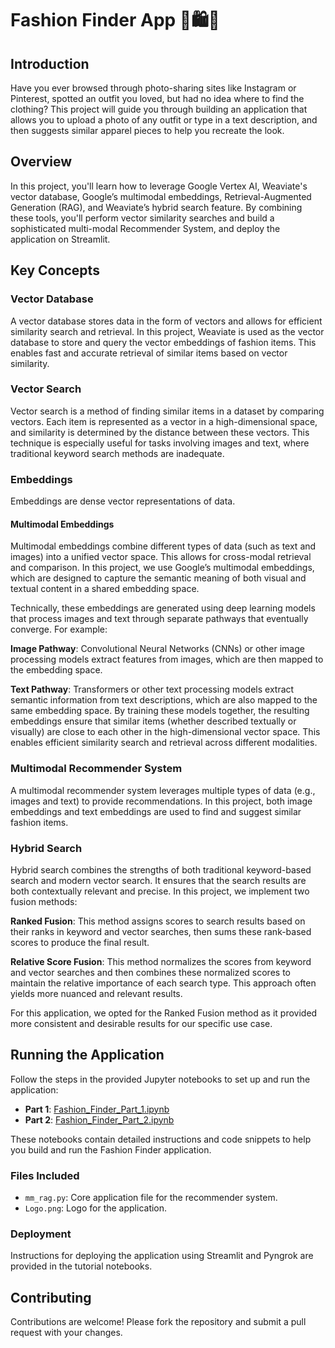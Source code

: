 # Fashion Finder App 👔🛍️👜

## Introduction

Have you ever browsed through photo-sharing sites like Instagram or Pinterest, spotted an outfit you loved, but had no idea where to find the clothing? This project will guide you through building an application that allows you to upload a photo of any outfit or type in a text description, and then suggests similar apparel pieces to help you recreate the look.

## Overview

In this project, you'll learn how to leverage Google Vertex AI, Weaviate's vector database, Google’s multimodal embeddings, Retrieval-Augmented Generation (RAG), and Weaviate’s hybrid search feature. By combining these tools, you'll perform vector similarity searches and build a sophisticated multi-modal Recommender System, and deploy the application on Streamlit.

## Key Concepts

### Vector Database
A vector database stores data in the form of vectors and allows for efficient similarity search and retrieval. In this project, Weaviate is used as the vector database to store and query the vector embeddings of fashion items. This enables fast and accurate retrieval of similar items based on vector similarity.

### Vector Search
Vector search is a method of finding similar items in a dataset by comparing vectors. Each item is represented as a vector in a high-dimensional space, and similarity is determined by the distance between these vectors. This technique is especially useful for tasks involving images and text, where traditional keyword search methods are inadequate.

### Embeddings
Embeddings are dense vector representations of data.

#### Multimodal Embeddings
Multimodal embeddings combine different types of data (such as text and images) into a unified vector space. This allows for cross-modal retrieval and comparison. In this project, we use Google’s multimodal embeddings, which are designed to capture the semantic meaning of both visual and textual content in a shared embedding space.

Technically, these embeddings are generated using deep learning models that process images and text through separate pathways that eventually converge. For example:

**Image Pathway**: Convolutional Neural Networks (CNNs) or other image processing models extract features from images, which are then mapped to the embedding space.

**Text Pathway**: Transformers or other text processing models extract semantic information from text descriptions, which are also mapped to the same embedding space.
By training these models together, the resulting embeddings ensure that similar items (whether described textually or visually) are close to each other in the high-dimensional vector space. This enables efficient similarity search and retrieval across different modalities.

### Multimodal Recommender System
A multimodal recommender system leverages multiple types of data (e.g., images and text) to provide recommendations. In this project, both image embeddings and text embeddings are used to find and suggest similar fashion items.

### Hybrid Search
Hybrid search combines the strengths of both traditional keyword-based search and modern vector search. It ensures that the search results are both contextually relevant and precise. In this project, we implement two fusion methods:

**Ranked Fusion**: This method assigns scores to search results based on their ranks in keyword and vector searches, then sums these rank-based scores to produce the final result.

**Relative Score Fusion**: This method normalizes the scores from keyword and vector searches and then combines these normalized scores to maintain the relative importance of each search type. This approach often yields more nuanced and relevant results.

For this application, we opted for the Ranked Fusion method as it provided more consistent and desirable results for our specific use case.

## Running the Application

Follow the steps in the provided Jupyter notebooks to set up and run the application:

- **Part 1**: [Fashion_Finder_Part_1.ipynb](Fashion_Finder_Part_1.ipynb)
- **Part 2**: [Fashion_Finder_Part_2.ipynb](Fashion_Finder_Part_2.ipynb)

These notebooks contain detailed instructions and code snippets to help you build and run the Fashion Finder application.

### Files Included
- `mm_rag.py`: Core application file for the recommender system.
- `Logo.png`: Logo for the application.

### Deployment
Instructions for deploying the application using Streamlit and Pyngrok are provided in the tutorial notebooks.

## Contributing

Contributions are welcome! Please fork the repository and submit a pull request with your changes.



